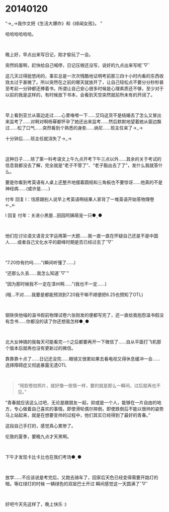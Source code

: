 # 20140120

“→_→我作文把《生活大爆炸》和《绯闻女孩》。 ”

哈哈哈哈哈哈。

<br/>

晚上好，早点出来写日记，刚才偷玩了一会。

突然妈蛋啊，赶快给自己喊停，日记压根还没写，说好的九点出来写呢ˇ▽ˇ

这几天过得挺悠闲的，事实总是一次次残酷地证明考前那三四十小时内看的东西收效太过于甚微了。所以突然在之前的哪天就放开了，让自己轻松点不要分分秒秒甚至考前一分钟都还捧着书，所谓让自己安心很多时候是心理素质还不够，至少对于以前的我是这样的，有时候放下书本，会看到天空突然就前所未有的开阔了。

<br/>

早上看到亚兰从窗边走过...…心里咯噔一下……艾玛这货不是结婚去了怎么又冒出来监考了……对啊对啊杨幂都怀孕了她还出来监考……然后默默地望着她从窗边飘过……松了口气……突然看到个熟悉的身影……纳尼……班主任来了→_→

十分钟后……班主任就消失了→_→

<br/>

这种日子...…除了第一科考语文上午九点开考下午三点以外……其余的关于考试的信息我都没去了解，完全就是“老子不管了”、“老子豁出去了了”，发什么我就答什么。

要是你看到考英语有人桌上还整齐地摆着圆规和三角板也不要惊讶...…他真的不是神经病...…(或许是……)

付年 回复 I：恬原跟别人说早上考英语啊结果人家背了一堆英语开始答物理卷←_←

I 回复 付年：关进小黑屋…田园阿姨萌宠一只●ˍ●

<br/>

他们在讨论语文语言文字运用第一大题……我一直一直在怀疑自己还是不是中国人……或者自己文化水平的巅峰时期是否已经过去了ˇ▽ˇ

<br/>

“7.20你有约吗…...”(瞬间听懂了…...)

“还那么久丢…...我怎么知道ˇ▽ˇ”

“因为那时候我不一定在漳州啊...…”(我也不一定……)

(哦…不对……我要是都能预测到7.20我干嘛不顺便把6.25也预知了OTL)

<br/>

钢铁侠他喵的温书假前物理试卷六张刚发的便都写完了，还一直给我抱怨温书假没有念书……你都没的读了你还想我怎样●ˍ●

<br/>

北大女神搞的我每天可能看完`一个`之后都要再开一下微信了……自从平面打飞机那个版本后就再也没有更新过的微信。

靠靠靠十点了……日记还没完……眼镜又很累如果去看电视又得休息缓冲一会……选择障碍症又彻底暴露无遗OTL

<br/>

> “用胶卷拍照片，就好像一夜情一样，要的就是那么一瞬间，过后就再也不见。”

“青春就应该这么过吧，无论是跟朋友一起，抑或是一个人，能够在一片自由的地方，专心做着自己喜欢的事情。即使滑轮偶尔摔倒，即使跌倒后不能以很帅的姿势马上站起来，就是在想要变帅的过程中，他们其实已经得到了最好的青春。”

这段自己手打的，感觉真心累惨了。

伦敦的夏季，要晚九点才天黑啊。

<br/>

下午才发现卡比卡比也在我们考场●ˍ●

<br/>

放学…...不应该说是考完后，又跑去骑车了，回家后天色已经变得需要开路灯的暗。等红绿灯的时候 一辆绿色的双层巴士开过 瞬间感觉这一天圆满了ˇ▽ˇ

<br/>

好吧今天先这样了，晚上快乐 :)